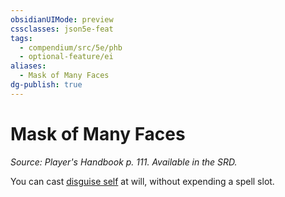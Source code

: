 ```yaml
---
obsidianUIMode: preview
cssclasses: json5e-feat
tags:
  - compendium/src/5e/phb
  - optional-feature/ei
aliases:
  - Mask of Many Faces
dg-publish: true
---
```

# Mask of Many Faces
*Source: Player's Handbook p. 111. Available in the SRD.*  

You can cast [disguise self](/Admin/CLI/spells/disguise-self.md) at will, without expending a spell slot.